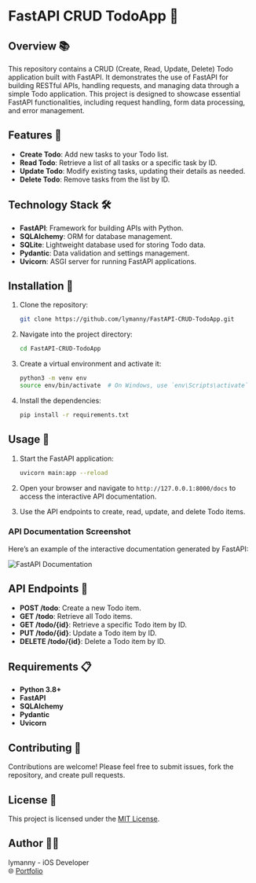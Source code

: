 
# FastAPI CRUD TodoApp 🚀

## Overview 📚
This repository contains a CRUD (Create, Read, Update, Delete) Todo application built with FastAPI. It demonstrates the use of FastAPI for building RESTful APIs, handling requests, and managing data through a simple Todo application. This project is designed to showcase essential FastAPI functionalities, including request handling, form data processing, and error management.

## Features 🔑
- **Create Todo**: Add new tasks to your Todo list.
- **Read Todo**: Retrieve a list of all tasks or a specific task by ID.
- **Update Todo**: Modify existing tasks, updating their details as needed.
- **Delete Todo**: Remove tasks from the list by ID.

## Technology Stack 🛠️
- **FastAPI**: Framework for building APIs with Python.
- **SQLAlchemy**: ORM for database management.
- **SQLite**: Lightweight database used for storing Todo data.
- **Pydantic**: Data validation and settings management.
- **Uvicorn**: ASGI server for running FastAPI applications.

## Installation 📝

1. Clone the repository:
    ```bash
    git clone https://github.com/lymanny/FastAPI-CRUD-TodoApp.git
    ```

2. Navigate into the project directory:
    ```bash
    cd FastAPI-CRUD-TodoApp
    ```

3. Create a virtual environment and activate it:
    ```bash
    python3 -m venv env
    source env/bin/activate  # On Windows, use `env\Scripts\activate`
    ```

4. Install the dependencies:
    ```bash
    pip install -r requirements.txt
    ```

## Usage 🚀
1. Start the FastAPI application:
    ```bash
    uvicorn main:app --reload
    ```

2. Open your browser and navigate to `http://127.0.0.1:8000/docs` to access the interactive API documentation.

3. Use the API endpoints to create, read, update, and delete Todo items.

### API Documentation Screenshot
Here’s an example of the interactive documentation generated by FastAPI:

<img src="https://github.com/user-attachments/assets/9158ad8d-704b-49ca-9df7-323e1f035e6b" alt="FastAPI Documentation"/>

## API Endpoints 📍
- **POST /todo**: Create a new Todo item.
- **GET /todo**: Retrieve all Todo items.
- **GET /todo/{id}**: Retrieve a specific Todo item by ID.
- **PUT /todo/{id}**: Update a Todo item by ID.
- **DELETE /todo/{id}**: Delete a Todo item by ID.

## Requirements 📋
- **Python 3.8+**
- **FastAPI**
- **SQLAlchemy**
- **Pydantic**
- **Uvicorn**

## Contributing 🤝
Contributions are welcome! Please feel free to submit issues, fork the repository, and create pull requests.

## License 📄
This project is licensed under the [MIT License](LICENSE).

## Author 👩‍💻
lymanny - iOS Developer  
🌐 [Portfolio](https://lymanny.onrender.com)
